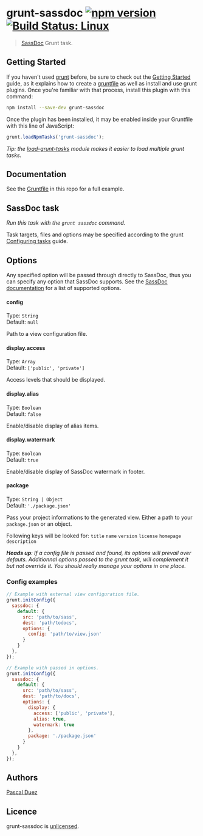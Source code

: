 # grunt-sassdoc [![npm version](http://img.shields.io/npm/v/grunt-sassdoc.svg?style=flat)](https://www.npmjs.org/package/grunt-sassdoc) [![Build Status: Linux](http://img.shields.io/travis/SassDoc/grunt-sassdoc.svg?style=flat)](https://travis-ci.org/SassDoc/grunt-sassdoc?branch=master)

> [SassDoc](https://github.com/SassDoc/SassDoc) Grunt task.


## Getting Started

If you haven't used [grunt][] before, be sure to check out the [Getting Started][] guide, as it explains how to create a [gruntfile][Getting Started] as well as install and use grunt plugins. Once you're familiar with that process, install this plugin with this command:

```sh
npm install --save-dev grunt-sassdoc
```

Once the plugin has been installed, it may be enabled inside your Gruntfile with this line of JavaScript:

```js
grunt.loadNpmTasks('grunt-sassdoc');
```

*Tip: the [load-grunt-tasks](https://github.com/sindresorhus/load-grunt-tasks) module makes it easier to load multiple grunt tasks.*


[grunt]: http://gruntjs.com
[Getting Started]: https://github.com/gruntjs/grunt/wiki/Getting-started



## Documentation

See the [Gruntfile](Gruntfile.js) in this repo for a full example.


## SassDoc task
_Run this task with the `grunt sassdoc` command._

Task targets, files and options may be specified according to the grunt [Configuring tasks](http://gruntjs.com/configuring-tasks) guide.



## Options

Any specified option will be passed through directly to SassDoc, thus you can specify any option that SassDoc supports.
See the [SassDoc documentation](https://github.com/SassDoc/SassDoc#pass-extra-variables-to-the-view) for a list of supported options.

#### config

Type: `String`  
Default: `null`

Path to a view configuration file.

#### display.access

Type: `Array`  
Default: `['public', 'private']`

Access levels that should be displayed.

#### display.alias

Type: `Boolean`  
Default: `false`

Enable/disable display of alias items.


#### display.watermark

Type: `Boolean`  
Default: `true`

Enable/disable display of SassDoc watermark in footer.


#### package

Type: `String | Object`  
Default: `'./package.json'`

Pass your project informations to the generated view.
Either a path to your `package.json` or an object.

Following keys will be looked for:
`title`
`name`
`version`
`license`
`homepage`
`description`



_**Heads up**: If a config file is passed and found, its options will prevail over defauts.
Additionnal options passed to the grunt task, will complement it but not override it.
You should really manage your options in one place._



### Config examples

```js
// Example with external view configuration file.
grunt.initConfig({
  sassdoc: {
    default: {
      src: 'path/to/sass',
      dest: 'path/todocs',
      options: {
        config: 'path/to/view.json'
      }
    }
  },
});
```

```js
// Example with passed in options.
grunt.initConfig({
  sassdoc: {
    default: {
      src: 'path/to/sass',
      dest: 'path/to/docs',
      options: {
        display: {
          access: ['public', 'private'],
          alias: true,
          watermark: true
        },
        package: './package.json'
      }
    }
  },
});
```

## Authors

[Pascal Duez](http://pascalduez.me)


## Licence

grunt-sassdoc is [unlicensed](http://unlicense.org/).
